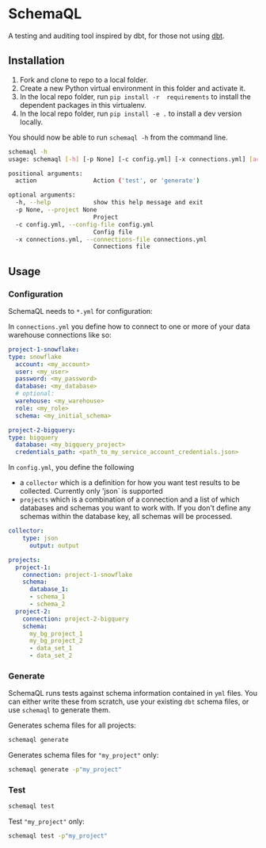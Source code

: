 # SchemaQL

A testing and auditing tool inspired by dbt, for those not using [dbt](https://www.getdbt.com).

## Installation
1. Fork and clone to repo to a local folder.
2. Create a new Python virtual environment in this folder and activate it.
3. In the local repo folder, run `pip install -r  requirements` to install the dependent packages in this virtualenv.
4. In the local repo folder, run `pip install -e .` to install a dev version locally.

You should now be able to run `schemaql -h` from the command line.

```bash
schemaql -h
usage: schemaql [-h] [-p None] [-c config.yml] [-x connections.yml] [action]

positional arguments:
  action                Action ('test', or 'generate')

optional arguments:
  -h, --help            show this help message and exit
  -p None, --project None
                        Project
  -c config.yml, --config-file config.yml
                        Config file
  -x connections.yml, --connections-file connections.yml
                        Connections file
```

## Usage

### Configuration

SchemaQL needs to `*.yml` for configuration:

In `connections.yml` you define how to connect to one or more of your data warehouse connections like so:

```yaml
project-1-snowflake:
type: snowflake
  account: <my_account>
  user: <my_user>
  password: <my_password>
  database: <my_database>
  # optional:
  warehouse: <my_warehouse>
  role: <my_role>
  schema: <my_initial_schema>

project-2-bigquery:
type: bigquery
  database: <my_bigquery_project>
  credentials_path: <path_to_my_service_account_credentials.json>
```

In `config.yml`, you define the following
- a `collector` which is a definition for how you want test results to be collected. Currently only 'json` is supported
- `projects` which is a combination of a connection and a list of which databases and schemas you want to work with. If you don't define any schemas within the database key, all schemas will be processed.

```yaml
collector:
    type: json
      output: output 

projects:
  project-1:
    connection: project-1-snowflake
    schema:
      database_1:
      - schema_1
      - schema_2
  project-2:
    connection: project-2-bigquery
    schema:
      my_bg_project_1
      my_bg_project_2
      - data_set_1
      - data_set_2
```

### Generate

SchemaQL runs tests against schema information contained in `yml` files. You can either write these from scratch, use your existing `dbt` schema files, or use `schemaql` to generate them. 

Generates schema files for all projects:
```bash
schemaql generate
```

Generates schema files for `"my_project"` only:
```bash
schemaql generate -p"my_project"
```

### Test

```bash
schemaql test
```

Test `"my_project"` only:
```bash
schemaql test -p"my_project"
```